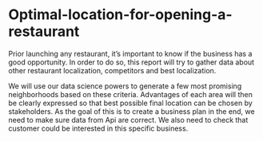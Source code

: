 # Optimal-location-for-opening-a-restaurant
Prior launching any restaurant, it’s important to know if the business has a good opportunity. In order to do so, this report will try to gather data about other restaurant localization, competitors and best localization. 

We will use our data science powers to generate a few most promising neighborhoods based on these criteria. Advantages of each area will then be clearly expressed so that best possible final location can be chosen by stakeholders. As the goal of this is to create a business plan in the end, we need to make sure data from Api are correct. We also need to check that customer could be interested in this specific business. 
